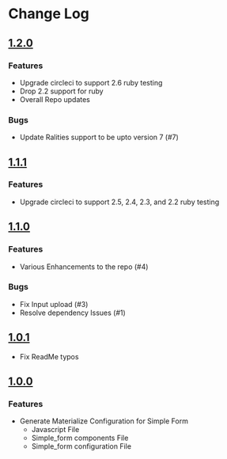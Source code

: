 # Change Log

## [1.2.0](https://github.com/chiefpansancolt/simple_form_materialize/releases/tag/1.2.0)

### Features

- Upgrade circleci to support 2.6 ruby testing
- Drop 2.2 support for ruby
- Overall Repo updates

### Bugs

- Update Ralities support to be upto version 7 (#7)

## [1.1.1](https://github.com/chiefpansancolt/simple_form_materialize/releases/tag/v1.1.1)

### Features

- Upgrade circleci to support 2.5, 2.4, 2.3, and 2.2 ruby testing

## [1.1.0](https://github.com/chiefpansancolt/simple_form_materialize/releases/tag/v1.1.0)

### Features

- Various Enhancements to the repo (#4)

### Bugs

- Fix Input upload (#3)
- Resolve dependency Issues (#1)

## [1.0.1](https://github.com/chiefpansancolt/simple_form_materialize/releases/tag/v1.0.1)

- Fix ReadMe typos

## [1.0.0](https://github.com/chiefpansancolt/simple_form_materialize/releases/tag/v1.0.0)

### Features

- Generate Materialize Configuration for Simple Form
  - Javascript File
  - Simple_form components File
  - Simple_form configuration File
